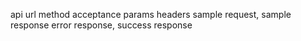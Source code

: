 api url
method acceptance
params
headers
sample request, sample response
error response, success response

